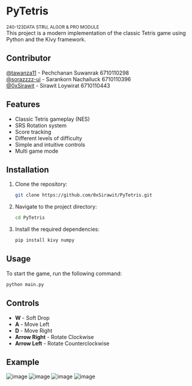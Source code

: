 # PyTetris
<small>240-123DATA STRU, ALGOR & PRO MODULE</small> <br>
This project is a modern implementation of the classic Tetris game using Python and the Kivy framework.

## Contributor
[@tawanza11](https://github.com/tawanza11) - Pechchanan Suwanrak 6710110298 <br>
[@sorazzzz-ui](https://github.com/sorazzzz-ui) - Sarankorn Nachailuck 6710110396 <br>
[@0xSirawit](https://github.com/0xSirawit) - Sirawit Loywirat 6710110443 <br>

## Features

- Classic Tetris gameplay (NES)
- SRS Rotation system
- Score tracking
- Different levels of difficulty
- Simple and intuitive controls
- Multi game mode

## Installation

1. Clone the repository:
    ```bash
    git clone https://github.com/0xSirawit/PyTetris.git
    ```
2. Navigate to the project directory:
    ```bash
    cd PyTetris
    ```
3. Install the required dependencies:
    ```bash
    pip install kivy numpy
    ```

## Usage

To start the game, run the following command:
```bash
python main.py
```

## Controls
- **W** - Soft Drop
- **A** - Move Left
- **D** - Move Right
- **Arrow Right** - Rotate Clockwise
- **Arrow Left** - Rotate Counterclockwise

## Example
![image](https://github.com/user-attachments/assets/1417e6bd-7a99-4e54-841b-ad19a3f14186)
![image](https://github.com/user-attachments/assets/86f86f46-eae6-4408-a980-db6405adc983)
![image](https://github.com/user-attachments/assets/dd3052e6-2465-44bb-a9cc-c3a776dc6659)
![image](https://github.com/user-attachments/assets/d6e70666-fbc3-45bf-9dd9-f4781470ed2e)

